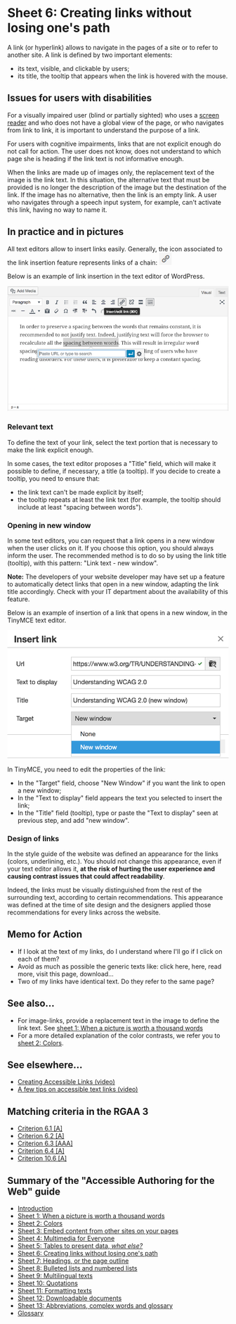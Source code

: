 # Sheet 6: Creating links without losing one's path

A link (or hyperlink) allows to navigate in the pages of a site or to refer to another site. A link is defined by two important elements:

- its text, visible, and clickable by users;
- its title, the tooltip that appears when the link is hovered with the mouse.

## Issues for users with disabilities

For a visually impaired user (blind or partially sighted) who uses a [screen reader](glossary.md#screen-reader) and who does not have a global view of the page, or who navigates from link to link, it is important to understand the purpose of a link.

For users with cognitive impairments, links that are not explicit enough do not call for action. The user does not know, does not understand to which page she is heading if the link text is not informative enough.

When the links are made up of images only, the replacement text of the image is the link text. In this situation, the alternative text that must be provided is no longer the description of the image but the destination of the link. If the image has no alternative, then the link is an empty link. A user who navigates through a speech input system, for example, can't activate this link, having no way to name it.

## In practice and in pictures

All text editors allow to insert links easily. Generally, the icon associated to the link insertion feature represents links of a chain: <img src="img/liens/icone-liens.png" alt="" />

Below is an example of link insertion in the text editor of WordPress.

<img src="img/liens/wordpress.png" alt="" />

### Relevant text

To define the text of your link, select the text portion that is necessary to make the link explicit enough.

In some cases, the text editor proposes a "Title" field, which will make it possible to define, if necessary, a title (a tooltip). If you decide to create a tooltip, you need to ensure that:

- the link text can't be made explicit by itself;
- the tooltip repeats at least the link text (for example, the tooltip should include at least "spacing between words").

### Opening in new window

In some text editors, you can request that a link opens in a new window when the user clicks on it. If you choose this option, you should always inform the user. The recommended method is to do so by using the link title (tooltip), with this pattern: "Link text - new window".

**Note:** The developers of your website developer may have set up a feature to automatically detect links that open in a new window, adapting the link title accordingly. Check with your IT department about the availability of this feature.

Below is an example of insertion of a link that opens in a new window, in the TinyMCE text editor.

<img src="img/liens/nouvelle-fenetre.png" alt="" />

In TinyMCE, you need to edit the properties of the link:

- In the "Target" field, choose "New Window" if you want the link to open a new window;
- In the "Text to display" field appears the text you selected to insert the link;
- In the "Title" field (tooltip), type or paste the "Text to display" seen at previous step, and add "new window".

### Design of links

In the style guide of the website was defined an appearance for the links (colors, underlining, etc.). You should not change this appearance, even if your text editor allows it, **at the risk of hurting the user experience and causing contrast issues that could affect readability**.

Indeed, the links must be visually distinguished from the rest of the surrounding text, according to certain recommendations. This appearance was defined at the time of site design and the designers applied those recommendations for every links across the website.

## Memo for Action

- If I look at the text of my links, do I understand where I'll go if I click on each of them?
- Avoid as much as possible the generic texts like: click here, here, read more, visit this page, download&hellip;
- Two of my links have identical text. Do they refer to the same page?

## See also&hellip;

- For image-links, provide a replacement text in the image to define the link text. See [sheet 1: When a picture is worth a thousand words](images.md)
- For a more detailed explanation of the color contrasts, we refer you to [sheet 2: Colors](colors.md).

## See elsewhere&hellip;

- [Creating Accessible Links (video)](https://www.unr.edu/accessibility/faculty/links)
- [A few tips on accessible text links (video)](https://www.youtube.com/watch?v=HceSej_z8Ik)


## Matching criteria in the RGAA 3

- [Criterion 6.1 [A]](https://disic.github.io/rgaa_referentiel_en/criteria.html#crit-6-1)
- [Criterion 6.2 [A]](https://disic.github.io/rgaa_referentiel_en/criteria.html#crit-6-2)
- [Criterion 6.3 [AAA]](https://disic.github.io/rgaa_referentiel_en/criteria.html#crit-6-3)
- [Criterion 6.4 [A]](https://disic.github.io/rgaa_referentiel_en/criteria.html#crit-6-4)
- [Criterion 10.6 [A]](https://disic.github.io/rgaa_referentiel_en/criteria.html#crit-10-6)

## Summary of the "Accessible Authoring for the Web" guide

* [Introduction](0-intro.md)
* [Sheet 1: When a picture is worth a thousand words](images.md)
* [Sheet 2: Colors](colors.md)
* [Sheet 3: Embed content from other sites on your pages](frames.md)
* [Sheet 4: Multimedia for Everyone](multimedia.md)
* [Sheet 5: Tables to present data, <i>what else?</i>](tables.md)
* [Sheet 6: Creating links without losing one's path](links.md)
* [Sheet 7: Headings, or the page outline](headings.md)
* [Sheet 8: Bulleted lists and numbered lists](lists.md)
* [Sheet 9: Multilingual texts](language.md)
* [Sheet 10: Quotations](quotes.md)
* [Sheet 11: Formatting texts](formatting.md)
* [Sheet 12: Downloadable documents](downloadable_documents.md)
* [Sheet 13: Abbreviations, complex words and glossary](definition.md)
* [Glossary](glossary.md)